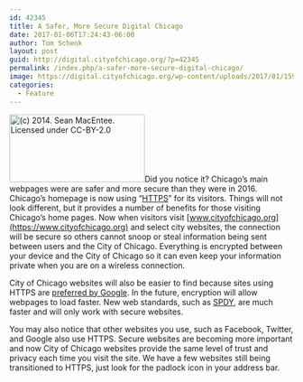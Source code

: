 ```yaml
---
id: 42345
title: A Safer, More Secure Digital Chicago
date: 2017-01-06T17:24:43-06:00
author: Tom Schenk
layout: post
guid: http://digital.cityofchicago.org/?p=42345
permalink: /index.php/a-safer-more-secure-digital-chicago/
image: https://digital.cityofchicago.org/wp-content/uploads/2017/01/15944989872_b958dc5552_m.jpg
categories:
  - Feature
---
```

<img loading="lazy" class="size-full wp-image-42346 alignright" src="http://digital.cityofchicago.org/wp-content/uploads/2017/01/15944989872_b958dc5552_m.jpg" alt="(c) 2014. Sean MacEntee. Licensed under CC-BY-2.0" width="240" height="120" />Did you notice it? Chicago&#8217;s main webpages were are safer and more secure than they were in 2016. Chicago&#8217;s homepage is now using &#8220;[HTTPS](https://www.wired.com/2016/04/hacker-lexicon-what-is-https-encryption/)&#8221; for its visitors. Things will not look different, but it provides a number of benefits for those visiting Chicago&#8217;s home pages. Now when visitors visit [www.cityofchicago.org](https://www.cityofchicago.org) and select city websites, the connection will be secure so others cannot snoop or steal information being sent between users and the City of Chicago. Everything is encrypted between your device and the City of Chicago so it can even keep your information private when you are on a wireless connection.

City of Chicago websites will also be easier to find because sites using HTTPS are [preferred by Google](https://webmasters.googleblog.com/2014/08/https-as-ranking-signal.html). In the future, encryption will allow webpages to load faster. New web standards, such as [SPDY](https://developers.google.com/speed/spdy/), are much faster and will only work with secure websites.

You may also notice that other websites you use, such as Facebook, Twitter, and Google also use HTTPS. Secure websites are becoming more important and now City of Chicago websites provide the same level of trust and privacy each time you visit the site. We have a few websites still being transitioned to HTTPS, just look for the padlock icon in your address bar.